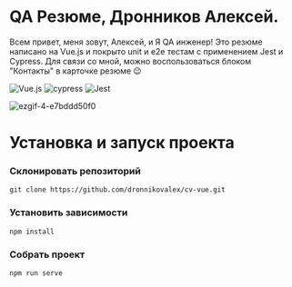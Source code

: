 # QA Резюме, Дронников Алексей.

Всем привет, меня зовут, Алексей, и Я QA инженер! Это резюме написано на Vue.js  и покрыто unit и e2e тестам с применением Jest и Cypress. Для связи со мной, можно воспользоваться блоком "Контакты" в карточке резюме :wink:

![Vue.js](https://img.shields.io/badge/vuejs-%2335495e.svg?style=for-the-badge&logo=vuedotjs&logoColor=%234FC08D) ![cypress](https://img.shields.io/badge/-cypress-%23E5E5E5?style=for-the-badge&logo=cypress&logoColor=058a5e) ![Jest](https://img.shields.io/badge/-jest-%23C21325?style=for-the-badge&logo=jest&logoColor=white)

![ezgif-4-e7bddd50f0](https://user-images.githubusercontent.com/14225716/173234353-5eb066a2-0e5f-4149-9b3c-176ff4d0cf99.gif)

# Установка и запуск проекта

### Склонировать репозиторий
```
git clone https://github.com/dronnikovalex/cv-vue.git
```

### Установить зависимости
```
npm install
```

### Собрать проект
```
npm run serve
```
